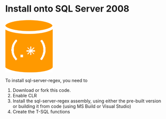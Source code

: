 # Install onto SQL Server 2008

![SQL Regex Logo](/images/sql-regex-logo.png)

To install sql-server-regex, you need to

1. Download or fork this code. 
2. Enable CLR
3. Install the sql-server-regex assembly, using either the pre-built version or building it from code (using MS Build or Visual Studio)
4. Create the T-SQL functions